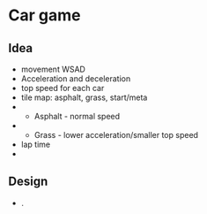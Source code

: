 # Car game
## Idea
- movement WSAD
- Acceleration and deceleration
- top speed for each car
- tile map: asphalt, grass, start/meta
- - Asphalt - normal speed
- - Grass - lower acceleration/smaller top speed
- lap time
- 



## Design
- .
